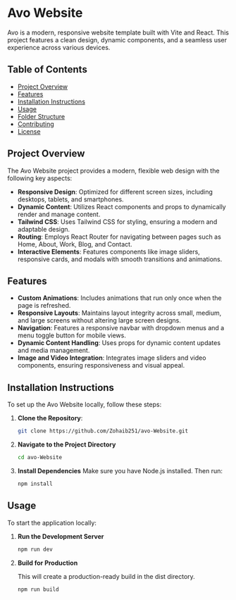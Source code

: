 # Avo Website

Avo is a modern, responsive website template built with Vite and React. This project features a clean design, dynamic components, and a seamless user experience across various devices.

## Table of Contents

- [Project Overview](#project-overview)
- [Features](#features)
- [Installation Instructions](#installation-instructions)
- [Usage](#usage)
- [Folder Structure](#folder-structure)
- [Contributing](#contributing)
- [License](#license)

## Project Overview

The Avo Website project provides a modern, flexible web design with the following key aspects:

- **Responsive Design**: Optimized for different screen sizes, including desktops, tablets, and smartphones.
- **Dynamic Content**: Utilizes React components and props to dynamically render and manage content.
- **Tailwind CSS**: Uses Tailwind CSS for styling, ensuring a modern and adaptable design.
- **Routing**: Employs React Router for navigating between pages such as Home, About, Work, Blog, and Contact.
- **Interactive Elements**: Features components like image sliders, responsive cards, and modals with smooth transitions and animations.

## Features

- **Custom Animations**: Includes animations that run only once when the page is refreshed.
- **Responsive Layouts**: Maintains layout integrity across small, medium, and large screens without altering large screen designs.
- **Navigation**: Features a responsive navbar with dropdown menus and a menu toggle button for mobile views.
- **Dynamic Content Handling**: Uses props for dynamic content updates and media management.
- **Image and Video Integration**: Integrates image sliders and video components, ensuring responsiveness and visual appeal.

## Installation Instructions

To set up the Avo Website locally, follow these steps:

1. **Clone the Repository**:

   ```bash
   git clone https://github.com/Zohaib251/avo-Website.git

2. **Navigate to the Project Directory**

   ```bash
   cd avo-Website

3. **Install Dependencies**
   Make sure you have Node.js installed. Then run:
   ```bash
   npm install

## Usage

To start the application locally:

1. **Run the Development Server**

   ```bash
   npm run dev

2. **Build for Production**
   
   This will create a production-ready build in the dist directory.
   ```bash
   npm run build




